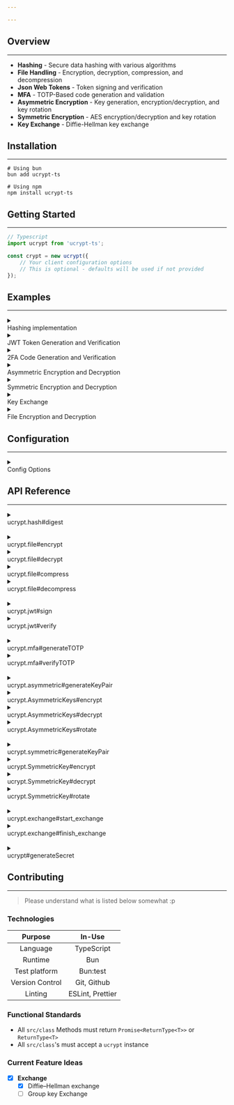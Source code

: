 ```yaml
---

---
```



## **Overview**

---

- **Hashing** - Secure data hashing with various algorithms
- **File Handling** - Encryption, decryption, compression, and decompression
- **Json Web Tokens** - Token signing and verification
- **MFA** - TOTP-Based code generation and validation
- **Asymmetric Encryption** - Key generation, encryption/decryption, and key rotation
- **Symmetric Encryption** - AES encryption/decryption and key rotation
- **Key Exchange** - Diffie-Hellman key exchange


## **Installation**

---

```shell
# Using bun
bun add ucrypt-ts

# Using npm
npm install ucrypt-ts
```

## **Getting Started**

---

```ts
// Typescript 
import ucrypt from 'ucrypt-ts';

const crypt = new ucrypt({
    // Your client configuration options
    // This is optional - defaults will be used if not provided
});
```


## **Examples**

---

<details>
<summary><div class="apiref">Hashing implementation</div></summary>

<div markdown="1">

```ts
const crypto = new ucrypt();
const known_hash = "1d08c598430d2d8d98fa3d3f49e8dca331daa818958d8bf0dbfa2aa384d8a7fd";
const hash_result = await crypto.hash.digest("sensitive data");
if (hash_result.status) {
    const hash = hash_result.data as string;
    console.log("HASH Valid:", known_hash === hash);
} else {
    console.error("Hash failed:", hash_result.data);
}
```
</div>
</details>


<details>
<summary><div class="apiref">JWT Token Generation and Verification</div></summary>

<div markdown="1">

```ts
const crypto = new ucrypt();
const secret_result = crypto.generateSecret(16);
if (secret_result.status) {
    const jwt_secret = secret_result.data as string;
    const token_result = await crypto.jwt.sign({ userId: 123 }, jwt_secret);
    if (token_result.status) {
        const jwt_token = token_result.data as string;
        const verification_result = await crypto.jwt.verify(jwt_token, jwt_secret);
        console.log("JWT Valid:", verification_result.status && verification_result.data);
    }
}
```
</div>
</details>


<details>
<summary><div class="apiref">2FA Code Generation and Verification</div></summary>

<div markdown="1">

```ts
const crypto = new ucrypt();
const secret_result = crypto.generateSecret(16);
if (secret_result.status) {
    const mfa_secret = secret_result.data as string;
    const code_result = await crypto.mfa.generateTOTP(mfa_secret);
    if (code_result.status) {
        const mfa_code = code_result.data as string;
        const verification_result = await crypto.mfa.verifyTOTP(mfa_code, mfa_secret);
        console.log("2FA Valid:", verification_result.status && verification_result.data);
    }
}
```
</div>
</details>


<details>
<summary><div class="apiref">Asymmetric Encryption and Decryption</div></summary>

<div markdown="1">

```ts
const crypto = new ucrypt();
const keypair_result = await crypto.asymmetric.generateKeyPair(true, ["encrypt", "decrypt"]);
if (keypair_result.status) {
    const keypair = keypair_result.data;
    const encrypted_result = await keypair.encrypt("secret data");
    if (encrypted_result.status) {
        const decrypted_result = await keypair.decrypt(encrypted_result.data as string);
        if (decrypted_result.status) {
            console.log("Decrypted:", decrypted_result.data);
        }
    }
}
```
</div>
</details>


<details>
<summary><div class="apiref">Symmetric Encryption and Decryption</div></summary>

<div markdown="1">

```ts
const crypto = new ucrypt();
const keypair_result = crypto.symmetric.generateKeyPair();
if (keypair_result.status) {
    const keypair = keypair_result.data;
    const data = new TextEncoder().encode("secret data");
    const encrypted_result = await keypair.encrypt(data);
    if (encrypted_result.status) {
        const decrypted_result = await keypair.decrypt(encrypted_result.data as Uint8Array);
        if (decrypted_result.status) {
            console.log("Decrypted:", new TextDecoder().decode(decrypted_result.data as ArrayBuffer));
        }
    }
}
```
</div>
</details>


<details>
<summary><div class="apiref">Key Exchange</div></summary>

<div markdown="1">

```ts
const crypto = new ucrypt();

// Start exchange for Alice
const alice_exchange = crypto.exchange.start_exchange();
if (alice_exchange.status) {
    const [alice_public_data, alice_private_key] = alice_exchange.data;
    
    // Bob receives Alice's public data and finishes the exchange
    const bob_shared_secret = crypto.exchange.finish_exchange(
        alice_public_data,
        (bob_public_value) => {
            // This callback provides Bob's public value to send back to Alice
            console.log("Bob's public value:", bob_public_value);
        }
    );
    
    if (bob_shared_secret.status) {
        console.log("Shared secret established:", bob_shared_secret.data);
    } else {
        console.error("Exchange failed:", bob_shared_secret.data);
    }
} else {
    console.error("Alice exchange failed:", alice_exchange.data);
}
```

</div>
</details>


<details>
<summary><div class="apiref">File Encryption and Decryption</div></summary>

<div markdown="1">

```ts
const crypto = new ucrypt();
const file_data = new TextEncoder().encode("file content");
const secret_key = "my-secret-key";

// Encrypt file
const encrypted_result = await crypto.file.encrypt(file_data.buffer, secret_key);
if (encrypted_result.status) {
    const encrypted_data = encrypted_result.data as Uint8Array;
    
    // Decrypt file
    const decrypted_result = await crypto.file.decrypt(encrypted_data, secret_key);
    if (decrypted_result.status) {
        const decrypted_content = new TextDecoder().decode(decrypted_result.data as ArrayBuffer);
        console.log("File content:", decrypted_content);
    }
}
```
</div>
</details>


## **Configuration**

---

<details>
<summary><div class="apiref">Config Options</div></summary>

<div markdown="1">
> You can customize ucrypt's behavior by passing a configuration object to the constructor. Here's the structure of the configuration:



```ts
interface UcryptType {
  hash: {
    algorithm: SupportedCryptoAlgorithms;
    salt: boolean;
    pepper: boolean;
  };
  exchange: {
    prime_min: number;
    secret_length: number;
  };
  jwt: {
    algorithm: "HS256" | "HS512" | "RS256";
    hash: SupportedCryptoAlgorithms;
    expires_after: string;
  };
  asymmetric: {
    key_size: number;
    gen_params: RsaHashedKeyGenParams;
    key_rotation: number;
    rotation_cooldown: number;
  };
  symmetric: {
    hash_algorithm: SupportedCryptoAlgorithms;
    salt_length: number;
    iv_length: number;
    algorithm: string;
    padding: string;
    key_length: number;
    key_rotation: number;
    rotation_cooldown: number;
  };
  mfa: {
    hash_algorithm: SupportedCryptoAlgorithms;
    digits: number;
    period: number;
  };
  file: {
    format: CompressionFormat;
    chunk_size: number;
    hash_algorithm: SupportedCryptoAlgorithms;
    salt_length: number;
    iv_length: number;
  };
}
```

Default configuration is applied for any options not explicitly provided.
</div>
</details>


## **API Reference**

---

<details>
<summary><div class="apiref"> ucrypt.hash#digest</div></summary>

<div markdown="1"> 
> **Description:** Hash a piece of data.
> 
> **Parameters:**
> - `data` ( *string* ): The data to hash.
> 
> **Returns:**  
> - `hash` ( *string* ): The hash string.
</div>
</details>

<br>

<details>
<summary><div class="apiref"> ucrypt.file#encrypt</div></summary>

<div markdown="1"> 
> > **Description:** Encrypt a file's data.
> 
> **Parameters:**
> - `data` ( *ArrayBuffer* ): The file data's ArrayBuffer to encrypt.
> - `key` ( *string* ): The secret used for encryption.
> 
> **Returns:**  
> - `encrypted_data` ( *Uint8Array* ): The resulting encrypted data.
</div>
</details>

<details>
<summary><div class="apiref"> ucrypt.file#decrypt</div></summary>

<div markdown="1"> 
> > **Description:** Decrypt a file's data.
> 
> **Parameters:**
> - `data` ( *Uint8Array* ): The encrypted Uint8Array to decrypt.
> - `key` ( *string* ): The secret used for encryption.
> 
> **Returns:**  
> - `decrypted_data` ( *ArrayBuffer* ): The resulting decrypted data.
</div>
</details>

<details>
<summary><div class="apiref"> ucrypt.file#compress</div></summary>

<div markdown="1"> 
> > **Description:** Compress a file's data.
> 
> **Parameters:**
> - `data` ( *Uint8Array* ): The data to compress.
> 
> **Returns:**  
> - `compressed_data` ( *Uint8Array* ): The resulting compressed data.
</div>
</details>

<details>
<summary><div class="apiref"> ucrypt.file#decompress</div></summary>

<div markdown="1"> 
> > **Description:** Decompress a file's data.
> 
> **Parameters:**
> - `data` ( *Uint8Array* ): The compressed data to decompress.
> 
> **Returns:**  
> - `decompressed_data` ( *Uint8Array* ): The resulting decompressed data.
</div>
</details>

<br>

<details>
<summary><div class="apiref"> ucrypt.jwt#sign</div></summary>

<div markdown="1"> 
> > **Description:** Sign data to create a JWT token.
> 
> **Parameters:**
> - `data` ( *JWTPayloadType* ): The payload data to sign.
> - `secret` ( *string* ): The secret key used for signing.
> 
> **Returns:**  
> - `token` ( *string* ): The resulting JWT token.
</div>
</details>

<details>
<summary><div class="apiref"> ucrypt.jwt#verify</div></summary>


<div markdown="1"> 
> > **Description:** Verify a JWT token's signature.
> 
> **Parameters:**
> - `token` ( *string* ): The JWT token to verify.
> - `secret` ( *string* ): The secret key used for verification.
> 
> **Returns:**  
> - `valid` ( *boolean* ): Whether the token is valid.
</div>
</details>

<br>

<details>
<summary><div class="apiref"> ucrypt.mfa#generateTOTP</div></summary>

<div markdown="1"> 
> > **Description:** Generate a TOTP (Time-based One-Time Password) code.
> 
> **Parameters:**
> - `secret` ( *string* ): The secret key used for TOTP generation.
> - `interval` ( *number*, optional): Interval offset.
> 
> **Returns:**  
> - `code` ( *string* ): The resulting TOTP code.
</div>
</details>

<details>
<summary><div class="apiref"> ucrypt.mfa#verifyTOTP</div></summary>

<div markdown="1"> 
> > **Description:** Verify a TOTP code against a secret.
> 
> **Parameters:**
> - `code` ( *string* ): The TOTP code to verify.
> - `secret` ( *string* ): The secret key used for verification.
> 
> **Returns:**  
> - `valid` ( *boolean* ): Whether the TOTP code is valid.
</div>
</details>

<br>

<details>
<summary><div class="apiref"> ucrypt.asymmetric#generateKeyPair</div></summary>

<div markdown="1"> 
> > **Description:** Generate an asymmetric key pair for encryption/decryption.
> 
> **Parameters:**
> - `extractable` ( *boolean* ): Whether the key is extractable.
> - `usages` ( *KeyUsage[]* ): Array of allowed key usages.
> - `gen_params_override?` ( *Partial<RsaHashedKeyGenParams | EcKeyGenParams>* ): Override for key generation parameters.
> 
> **Returns:**  
> - `key_pair` ( *AsymmetricKeys* ): The generated asymmetric key pair.
</div>
</details>

<details>
<summary><div class="apiref"> ucrypt.AsymmetricKeys#encrypt</div></summary>

<div markdown="1"> 
> > **Description:** Encrypt data using asymmetric public key.
> 
> **Parameters:**
> - `data` ( *unknown* ): The data to encrypt.
> - `publicKey?` ( *CryptoKey* ):  Override for stored public key.
> 
> **Returns:**  
> - `encrypted_data` ( *string* ): The resulting encrypted data.
</div>
</details>

<details>
<summary><div class="apiref"> ucrypt.AsymmetricKeys#decrypt</div></summary>

<div markdown="1"> 
> > **Description:** Decrypt data using asymmetric private key.
> 
> **Parameters:**
> - `data` ( *string* ): The encrypted data to decrypt.
> - `privateKey?` ( *CryptoKey* ): Override for stored private key.
> 
> **Returns:**  
> - `decrypted_data` ( *string* ): The resulting decrypted data.
</div>
</details>

<details>
<summary><div class="apiref"> ucrypt.AsymmetricKeys#rotate</div></summary>

<div markdown="1"> 
> > **Description:** Rotate the asymmetric keys by generating a new key pair and preserving the old one.
> 
> **Parameters:**
> None
> 
> **Returns:**  
> - `new_key_pair` ( *CryptoKeyPair* ): The newly generated key pair.
</div>
</details>

<br>

<details>
<summary><div class="apiref"> ucrypt.symmetric#generateKeyPair</div></summary>

<div markdown="1"> 
> > **Description:** Generate a symmetric key pair for encryption/decryption.
> 
> **Parameters:**
> None
> 
> **Returns:**  
> - `key_pair` ( *SymmetricKey* ): The generated symmetric key pair object for encryption/decryption.
</div>
</details>

<details>
<summary><div class="apiref"> ucrypt.SymmetricKey#encrypt</div></summary>

<div markdown="1"> 
> > **Description:** Encrypt data using symmetric encryption.
> 
> **Parameters:**
> - `file` ( *ArrayBuffer* ): The data to encrypt.
> - `key_override?` ( *string* ): Optional override for stored encryption key.
> - `options?` ( *Record<string, unknown>* ): Optional encryption options.
> 
> **Returns:**  
> - `encrypted_data` ( *Uint8Array* ): The resulting encrypted data.
</div>
</details>

<details>
<summary><div class="apiref"> ucrypt.SymmetricKey#decrypt</div></summary>

<div markdown="1"> 
> > **Description:** Decrypt data using symmetric decryption.
> 
> **Parameters:**
> - `file` ( *Uint8Array* ): The encrypted data to decrypt.
> - `key_override?` ( *string* ): Optional override for stored decryption key.
> - `options?` ( *Record<string, unknown>* ): Optional decryption options.
> 
> **Returns:**  
> - `decrypted_data` ( *ArrayBuffer* ): The resulting decrypted data.
</div>
</details>

<details>
<summary><div class="apiref"> ucrypt.SymmetricKey#rotate</div></summary>

<div markdown="1"> 
> > **Description:** Rotate the symmetric keys by generating a new key and preserving the old one.
> 
> **Parameters:**
> None
> 
> **Returns:**  
> - `new_key` ( *string* ): The newly generated key.
</div>
</details>

<br>

<details>
<summary><div class="apiref"> ucrypt.exchange#start_exchange</div></summary>

<div markdown="1"> 
> > **Description:** Start a Diffie-Hellman key exchange by generating public parameters and private key.
> 
> **Parameters:**
> None
> 
> **Returns:**  
> - `exchange_data` ( *[Payload, number]* ): Array containing public exchange data and private key.
</div>
</details>

<details>
<summary><div class="apiref"> ucrypt.exchange#finish_exchange</div></summary>

<div markdown="1"> 
> > **Description:** Complete a Diffie-Hellman key exchange by computing the shared secret.
> 
> **Parameters:**
> - `data` ( *Payload* ): The public exchange data from the other party.
> - `callback` ( *function* ): Callback function that receives the public value to send back.
> 
> **Returns:**  
> - `shared_secret` ( *number* ): The computed shared secret.
</div>
</details>

<br>

<details>
<summary><div class="apiref"> ucrypt#generateSecret</div></summary>

<div markdown="1"> 
> > **Description:** Generate a secure random secret of specified length.
> 
> **Parameters:**
> - `length` ( *number* ): The length of the secret to generate.
> 
> **Returns:**  
> - `secret` ( *string* ): The generated secret string.
</div>
</details>


## **Contributing**

---

> Please understand what is listed below somewhat :p

### **Technologies**


| **Purpose**      | **In-Use**         |
|:----------------:|:------------------:|
| Language         | TypeScript         |
| Runtime          | Bun                |
| Test platform    | Bun:test           |
| Version Control  | Git, Github        |
| Linting          | ESLint, Prettier   |

### **Functional Standards**

- All `src/class` Methods must return `Promise<ReturnType<T>>` or `ReturnType<T>`
- All `src/class`'s must accept a `ucrypt` instance

### **Current Feature Ideas**

- [x] **Exchange**
  - [x] Diffie–Hellman exchange
  - [ ] Group key Exchange
